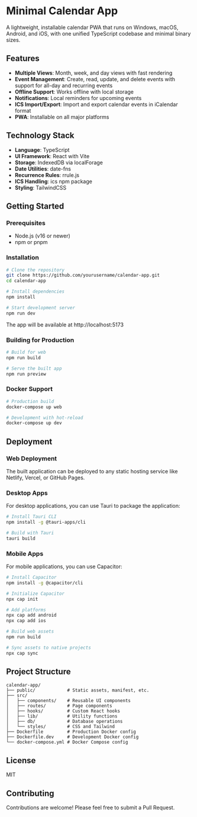 # Minimal Calendar App

A lightweight, installable calendar PWA that runs on Windows, macOS, Android, and iOS, with one unified TypeScript codebase and minimal binary sizes.

## Features

- **Multiple Views**: Month, week, and day views with fast rendering
- **Event Management**: Create, read, update, and delete events with support for all-day and recurring events
- **Offline Support**: Works offline with local storage
- **Notifications**: Local reminders for upcoming events
- **ICS Import/Export**: Import and export calendar events in iCalendar format
- **PWA**: Installable on all major platforms

## Technology Stack

- **Language**: TypeScript
- **UI Framework**: React with Vite
- **Storage**: IndexedDB via localForage
- **Date Utilities**: date-fns
- **Recurrence Rules**: rrule.js
- **ICS Handling**: ics npm package
- **Styling**: TailwindCSS

## Getting Started

### Prerequisites

- Node.js (v16 or newer)
- npm or pnpm

### Installation

```bash
# Clone the repository
git clone https://github.com/yourusername/calendar-app.git
cd calendar-app

# Install dependencies
npm install

# Start development server
npm run dev
```

The app will be available at http://localhost:5173

### Building for Production

```bash
# Build for web
npm run build

# Serve the built app
npm run preview
```

### Docker Support

```bash
# Production build
docker-compose up web

# Development with hot-reload
docker-compose up dev
```

## Deployment

### Web Deployment

The built application can be deployed to any static hosting service like Netlify, Vercel, or GitHub Pages.

### Desktop Apps

For desktop applications, you can use Tauri to package the application:

```bash
# Install Tauri CLI
npm install -g @tauri-apps/cli

# Build with Tauri
tauri build
```

### Mobile Apps

For mobile applications, you can use Capacitor:

```bash
# Install Capacitor
npm install -g @capacitor/cli

# Initialize Capacitor
npx cap init

# Add platforms
npx cap add android
npx cap add ios

# Build web assets
npm run build

# Sync assets to native projects
npx cap sync
```

## Project Structure

```
calendar-app/
├── public/            # Static assets, manifest, etc.
├── src/
│   ├── components/    # Reusable UI components
│   ├── routes/        # Page components
│   ├── hooks/         # Custom React hooks
│   ├── lib/           # Utility functions
│   ├── db/            # Database operations
│   └── styles/        # CSS and Tailwind
├── Dockerfile         # Production Docker config
├── Dockerfile.dev     # Development Docker config
└── docker-compose.yml # Docker Compose config
```

## License

MIT

## Contributing

Contributions are welcome! Please feel free to submit a Pull Request.
